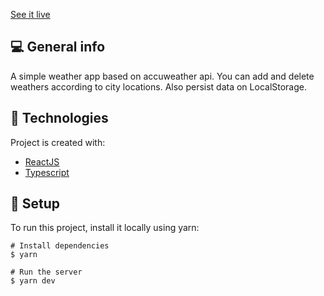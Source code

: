 [See it live](https://wheather-app-7748b1.netlify.app/)

## :computer: General info
A simple weather app based on accuweather api. You can add and delete weathers according to city locations. Also persist data on LocalStorage.
	
## :rocket: Technologies
Project is created with:
* [ReactJS](https://reactjs.org/)
* [Typescript](https://www.typescriptlang.org/)
	
## :triangular_ruler: Setup

To run this project, install it locally using yarn:

```
# Install dependencies
$ yarn

# Run the server
$ yarn dev
```
